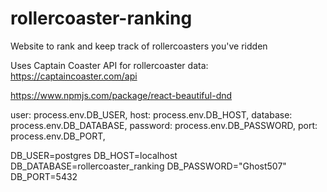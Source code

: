 # rollercoaster-ranking

Website to rank and keep track of rollercoasters you've ridden

Uses Captain Coaster API for rollercoaster data:
https://captaincoaster.com/api

https://www.npmjs.com/package/react-beautiful-dnd


user: process.env.DB_USER,
  host: process.env.DB_HOST,
  database: process.env.DB_DATABASE,
  password: process.env.DB_PASSWORD,
  port: process.env.DB_PORT,

  DB_USER=postgres
DB_HOST=localhost
DB_DATABASE=rollercoaster_ranking
DB_PASSWORD="Ghost507"
DB_PORT=5432
